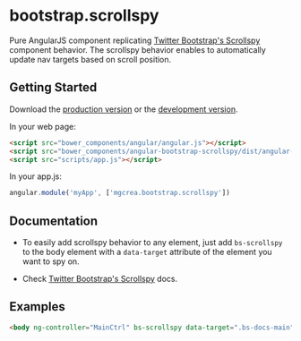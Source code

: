 # bootstrap.scrollspy

Pure AngularJS component replicating [Twitter Bootstrap's Scrollspy](http://twitter.github.io/bootstrap/javascript.html#scrollspy) component behavior.
The scrollspy behavior enables to automatically update nav targets based on scroll position.

## Getting Started

Download the [production version][min] or the [development version][max].

[min]: https://raw.github.com/mgcrea/jquery-bootstrap-scrollspy/master/dist/angular-bootstrap-scrollspy.min.js
[max]: https://raw.github.com/mgcrea/jquery-bootstrap-scrollspy/master/dist/angular-bootstrap-scrollspy.js

In your web page:

```html
<script src="bower_components/angular/angular.js"></script>
<script src="bower_components/angular-bootstrap-scrollspy/dist/angular-bootstrap-scrollspy.min.js"></script>
<script src="scripts/app.js"></script>
```

In your app.js:

```js
angular.module('myApp', ['mgcrea.bootstrap.scrollspy'])
```

## Documentation

+ To easily add scrollspy behavior to any element, just add `bs-scrollspy` to the body element with a `data-target` attribute of the element you want to spy on.

+ Check [Twitter Bootstrap's Scrollspy](http://twitter.github.io/bootstrap/javascript.html#scrollspy) docs.

## Examples

```html
<body ng-controller="MainCtrl" bs-scrollspy data-target=".bs-docs-main" data-offset="auto">
```

